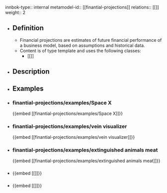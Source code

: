 innbok-type:: internal
metamodel-id:: [[finantial-projections]]
relations:: [[]]
weight:: 2

- ## Definition
  - Financial projections are estimates of future financial performance of a business model, based on assumptions and historical data.
  - Content is of type template and uses the following classes:
    - [[]]
- ## Description
- ## Examples
- ### finantial-projections/examples/Space X
  {{embed [[finantial-projections/examples/Space X]]}}
- ### finantial-projections/examples/vein visualizer
  {{embed [[finantial-projections/examples/vein visualizer]]}}
- ### finantial-projections/examples/extinguished animals meat
  {{embed [[finantial-projections/examples/extinguished animals meat]]}}
- ### 
  {{embed [[]]}}
- ### 
  {{embed [[]]}}


